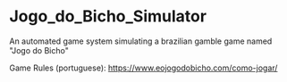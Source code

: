 # Jogo_do_Bicho_Simulator
An automated game system simulating a brazilian gamble game named "Jogo do Bicho"

Game Rules (portuguese): https://www.eojogodobicho.com/como-jogar/
